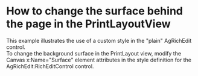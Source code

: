 # How to change the surface behind the page in the PrintLayoutView


<p>This example illustrates the use of a custom style in the "plain" AgRichEdit control.<br />
To change the background surface in the PrintLayout view, modify the Canvas x:Name="Surface" element attributes in the style definition for the AgRichEdit:RichEditControl control.</p>

<br/>


